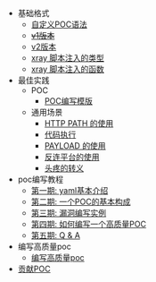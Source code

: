 - 基础格式
  - [自定义POC语法](guide/README.md)
  - [~~v1版本~~](guide/poc/v1.md)
  - [v2版本](guide/poc/v2.md)
  - [xray 脚本注入的类型](guide/poc/type.md)
  - [xray 脚本注入的函数](guide/poc/func.md)
- 最佳实践
  - POC
    - [POC编写模版](guide/poc/template.md)
  - 通用场景
    - [HTTP PATH 的使用](guide/skill/path.md)
    - [代码执行](guide/skill/rce.md)
    - [PAYLOAD 的使用](guide/skill/payload.md)
    - [反连平台的使用](guide/skill/reverse.md)
    - [头疼的转义](guide/skill/escape.md)
- poc编写教程
  - [第一期: yaml基本介绍](guide/course/phaseI.md)
  - [第二期: 一个POC的基本构成](guide/course/phaseII.md)
  - [第三期: 漏洞编写实例](guide/course/phaseIII.md)
  - [第四期: 如何编写一个高质量POC](guide/course/phaseIV.md)
  - [第五期: Q & A](guide/course/phaseV.md)
- 编写高质量poc
  - [编写高质量poc](guide/high_quality_poc.md)
- [贡献POC](guide/contribute.md)

